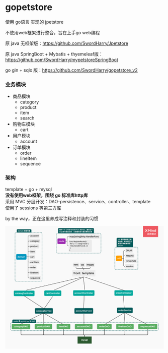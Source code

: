 # gopetstore

使用 go语言 实现的 jpetstore

不使用web框架进行整合，旨在上手go web编程

原 java 无框架版：https://github.com/SwordHarry/Jpetstore 

原 java SpringBoot + Mybatis + thyemeleaf版：https://github.com/SwordHarry/mypetstoreSpringBoot

go gin + sqlx 版：https://github.com/SwordHarry/gopetstore_v2

### 业务模块
- 商品模块
    - category
    - product
    - item
    - search
- 购物车模块
    - cart
- 用户模块
    - account
- 订单模块
    - order
    - lineItem
    - sequence

### 架构
template + go + mysql<br/>
**没有使用web框架，围绕 go 标准库http库**<br/>
采用 MVC 分层开发：DAO-persistence、service、controller、template<br/>
使用了 sessions 等第三方库<br/>

by the way，正在这里养成写注释和封装的习惯

![gopetstore](./gopetstore.png)